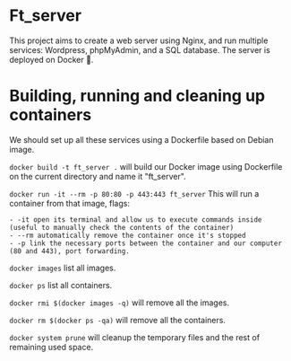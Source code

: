 # Ft_server

This project aims to create a web server using Nginx, and run multiple services: Wordpress, phpMyAdmin, and a SQL database.
The server is deployed on Docker 🐋.

# Building, running and cleaning up containers

We should set up all these services using a Dockerfile based on Debian image.

`docker build -t ft_server .` will build our Docker image using Dockerfile on the current directory and name it "ft_server".

`docker run -it --rm -p 80:80 -p 443:443 ft_server` This will run a container from that image, flags:

    - -it open its terminal and allow us to execute commands inside (useful to manually check the contents of the container)
    - --rm automatically remove the container once it's stopped
    - -p link the necessary ports between the container and our computer (80 and 443), port forwarding.

`docker images` list all images.

`docker ps` list all containers.

`docker rmi $(docker images -q)` will remove all the images.

`docker rm $(docker ps -qa)` will remove all the containers.

`docker system prune` will cleanup the temporary files and the rest of remaining used space.
